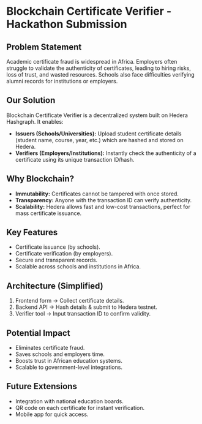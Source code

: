 # Blockchain Certificate Verifier - Hackathon Submission

## Problem Statement
Academic certificate fraud is widespread in Africa. Employers often struggle to validate the authenticity of certificates, leading to hiring risks, loss of trust, and wasted resources. Schools also face difficulties verifying alumni records for institutions or employers.

## Our Solution
Blockchain Certificate Verifier is a decentralized system built on Hedera Hashgraph. It enables:
- **Issuers (Schools/Universities):** Upload student certificate details (student name, course, year, etc.) which are hashed and stored on Hedera.
- **Verifiers (Employers/Institutions):** Instantly check the authenticity of a certificate using its unique transaction ID/hash.

## Why Blockchain?
- **Immutability:** Certificates cannot be tampered with once stored.
- **Transparency:** Anyone with the transaction ID can verify authenticity.
- **Scalability:** Hedera allows fast and low-cost transactions, perfect for mass certificate issuance.

## Key Features
- Certificate issuance (by schools).
- Certificate verification (by employers).
- Secure and transparent records.
- Scalable across schools and institutions in Africa.

## Architecture (Simplified)
1. Frontend form → Collect certificate details.
2. Backend API → Hash details & submit to Hedera testnet.
3. Verifier tool → Input transaction ID to confirm validity.

## Potential Impact
- Eliminates certificate fraud.
- Saves schools and employers time.
- Boosts trust in African education systems.
- Scalable to government-level integrations.

## Future Extensions
- Integration with national education boards.
- QR code on each certificate for instant verification.
- Mobile app for quick access.
